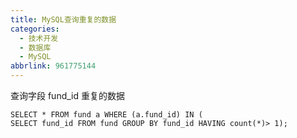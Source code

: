 ```yaml
---
title: MySQL查询重复的数据
categories:
  - 技术开发
  - 数据库
  - MySQL
abbrlink: 961775144
---
```


查询字段 fund_id 重复的数据

```mysql
SELECT * FROM fund a WHERE (a.fund_id) IN (
SELECT fund_id FROM fund GROUP BY fund_id HAVING count(*)> 1);
```


